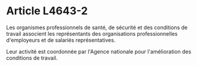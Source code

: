 # Article L4643-2

Les organismes professionnels de santé, de sécurité et des conditions de travail associent les représentants des organisations professionnelles d'employeurs et de salariés représentatives.

Leur activité est coordonnée par l'Agence nationale pour l'amélioration des conditions de travail.